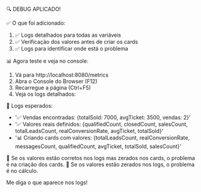 🔍 DEBUG APLICADO!

✅ O que foi adicionado:
1. ✅ Logs detalhados para todas as variáveis
2. ✅ Verificação dos valores antes de criar os cards
3. ✅ Logs para identificar onde está o problema

📊 Agora teste e veja no console:
1. Vá para http://localhost:8080/metrics
2. Abra o Console do Browser (F12)
3. Recarregue a página (Ctrl+F5)
4. Veja os logs detalhados:

📝 Logs esperados:
- '✅ Vendas encontradas: {totalSold: 7000, avgTicket: 3500, vendas: 2}'
- '✅ Valores reais definidos: {qualifiedCount, closedCount, salesCount, totalLeadsCount, realConversionRate, avgTicket, totalSold}'
- '📊 Criando cards com valores: {totalLeadsCount, realConversionRate, messagesCount, qualifiedCount, avgTicket, totalSold, salesCount}'

🎯 Se os valores estão corretos nos logs mas zerados nos cards, o problema é na criação dos cards.
🎯 Se os valores estão zerados nos logs, o problema é no cálculo.

Me diga o que aparece nos logs!
